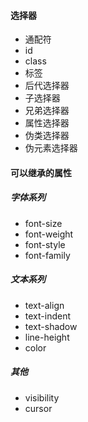 #### 选择器
- 通配符
- id
- class
- 标签
- 后代选择器
- 子选择器
- 兄弟选择器
- 属性选择器
- 伪类选择器
- 伪元素选择器
#### 可以继承的属性
##### 字体系列
- font-size
- font-weight
- font-style
- font-family
##### 文本系列
- text-align
- text-indent
- text-shadow
- line-height
- color
##### 其他
- visibility
- cursor